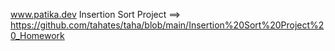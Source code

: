 www.patika.dev
Insertion Sort Project ==> https://github.com/tahates/taha/blob/main/Insertion%20Sort%20Project%20_Homework
